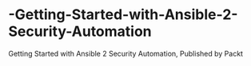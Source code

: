 # -Getting-Started-with-Ansible-2-Security-Automation
 Getting Started with Ansible 2 Security Automation, Published by Packt
